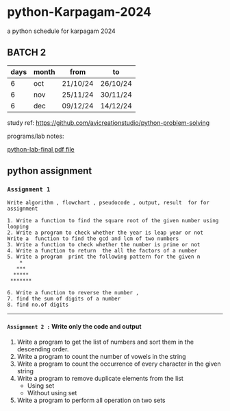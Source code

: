 # python-Karpagam-2024

a python schedule for karpagam 2024

## BATCH 2

|days |month |from   |to |
|---|-----|---------|---------|
|6 | oct|21/10/24     |26/10/24         |
|6 | nov|25/11/24     |30/11/24         |
|6 | dec|09/12/24     |14/12/24         |

study ref:
<https://github.com/avicreationstudio/python-problem-solving>

programs/lab notes:

[python-lab-final pdf file](python-lab-final.pdf)

## python assignment

### `Assignment 1`

    Write algorithm , flowchart , pseudocode , output, result  for for assignment
    
    1. Write a function to find the square root of the given number using looping
    2. Write a program to check whether the year is leap year or not
    Write a  function to find the gcd and lcm of two numbers
    3. Write a function to check whether the number is prime or not
    4. Write a function to return  the all the factors of a number
    5. Write a program  print the following pattern for the given n
        *
       ***
      *****
     *******
      
    6. Write a function to reverse the number ,
    7. find the sum of digits of a number
    8. find no.of digits
    
---

#### `Assignment 2 :` Write only the code and output

1. Write a program to get the list of numbers and sort them in the descending order.
2. Write a program to count the number of vowels in the string
3. Write a program to count the occurrence of every character in the given string
4. Write a program to remove duplicate elements from the list
    - Using set
    - Without using set
5. Write a  program to perform all operation on two sets
